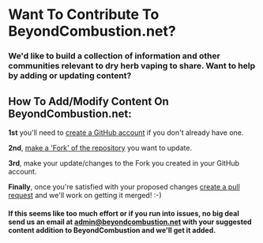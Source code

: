 # Want To Contribute To BeyondCombustion.net?
### We'd like to build a collection of information and other communities relevant to dry herb vaping to share. Want to help by adding or updating content?

## How To Add/Modify Content On BeyondCombustion.net:

**1st** you'll need to [create a GitHub account](https://github.com/signup) if you don't already have one.

**2nd**, [make a 'Fork' of the repository](https://docs.github.com/en/get-started/quickstart/fork-a-repo) you want to update.

**3rd**, make your update/changes to the Fork you created in your GitHub account.

**Finally**, once you're satisfied with your proposed changes [create a pull request](https://docs.github.com/en/pull-requests/collaborating-with-pull-requests/proposing-changes-to-your-work-with-pull-requests/creating-a-pull-request) and we'll work on getting it merged! :-)

#### If this seems like too much effort or if you run into issues, no big deal send us an email at admin@beyondcombustion.net with your suggested content addition to BeyondCombustion and we'll get it added.
